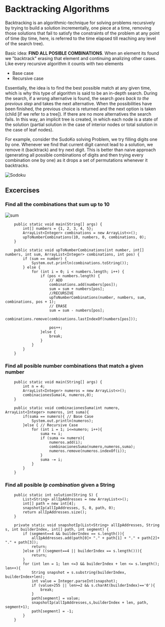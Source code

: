 # Backtracking Algorithms

Backtracking is an algorithmic-technique for solving problems recursively by trying to build a solution incrementally, one piece at a time, removing those solutions that fail to satisfy the constraints of the problem at any point of time (by time, here, is referred to the time elapsed till reaching any level of the search tree).

Basic idea: **FIND ALL POSIBLE COMBINATIONS**. When an element its found we "backtrack" erasing that element and continuing analizing other cases.
Like every recursive algorithm it counts with two elements

 - Base case
 - Recursive case
 
Essentially, the idea is to find the best possible match at any given time, which is why this type of algorithm is said to be an in-depth search. During the search, if a wrong alternative is found, the search *goes back to the previous step* and takes the next alternative. When the possibilities have been finished, the previous choice is returned and the next option is taken (child [if we refer to a tree]). If there are no more alternatives the search fails. In this way, an implicit tree is created, in which each node is a state of the solution (partial solution in the case of interior nodes or total solution in the case of leaf nodes).


For example, consider the SudoKo solving Problem, we try filling digits one by one. Whenever we find that current digit cannot lead to a solution, we remove it (backtrack) and try next digit. This is better than naive approach (generating all possible combinations of digits and then trying every combination one by one) as it drops a set of permutations whenever it backtracks.

![Sodoku](https://media.geeksforgeeks.org/wp-content/uploads/sudoku.jpg)


## Excercises 

### Find all the combinations that sum up to 10

![sum](https://upload.wikimedia.org/wikipedia/commons/b/bb/Branch%26bound_low.jpg)

```
    public static void main(String[] args) {
        int[] numbers = {1, 2, 3, 4, 5};
        ArrayList<Integer> combinations = new ArrayList<>();
        upToNumberCombinations(10, numbers, 0, combinations, 0);
    }

    public static void upToNumberCombinations(int number, int[] numbers, int sum, ArrayList<Integer> combinations, int pos) {
        if (sum == number) {
            System.out.println(combinations.toString());
        } else {
            for (int i = 0; i < numbers.length; i++) {
                if (pos < numbers.length) {
                    // ADD
                    combinations.add(numbers[pos]);
                    sum = sum + numbers[pos];
                    //RECURSIVE
                    upToNumberCombinations(number, numbers, sum, combinations, pos + 1);
                    // ERASE
                    sum = sum - numbers[pos];
                    combinations.remove(combinations.lastIndexOf(numbers[pos]));

                    pos++;
                }else {
                    break;
                }
            }
        }
    }
```

### Find all posible number combinations that match a given number 

```
    public static void main(String[] args) {
        int n = 4;
        ArrayList<Integer> numeros = new ArrayList<>();
        combinacionesSuma(4, numeros,0);
    }

    public static void combinacionesSuma(int numero, ArrayList<Integer> numeros, int suma){
        if(suma == numero){ // Base Case
            System.out.println(numeros);
        }else { // Recursive Case
            for (int i = 1; i<=numero; i++){
                suma += i;
                if (suma <= numero){
                    numeros.add(i);
                    combinacionesSuma(numero,numeros,suma);
                    numeros.remove(numeros.indexOf(i));
                }
                suma -= i;
            }
        }
    }

```

### Find all posible *Ip combination* given a String

```
    public static int solution(String S) {
        List<String> allIpAddresses = new ArrayList<>();
        int[] path = new int[4];
        snapshotIp(allIpAddresses, S, 0, path, 0);
        return allIpAddresses.size();
    }

    private static void snapshotIp(List<String> allIpAddresses, String s, int builderIndex, int[] path, int segment) {
        if (segment==4 && builderIndex == s.length()){
            allIpAddresses.add(path[0]+ "." + path[1] + "." + path[2]+ "." + path[3]);
            return;
        }else if ((segment==4 || builderIndex == s.length())){
            return;
        }
        for (int len = 1; len <=3 && builderIndex + len <= s.length(); len++){
            String snapshot = s.substring(builderIndex, builderIndex+len);
            int value = Integer.parseInt(snapshot);
            if (value>255 || len>=2 && s.charAt(builderIndex)=='0'){
                break;
            }
            path[segment] = value;
            snapshotIp(allIpAddresses,s,builderIndex + len, path, segment+1);
            path[segment] = -1;
        }
    }
```
